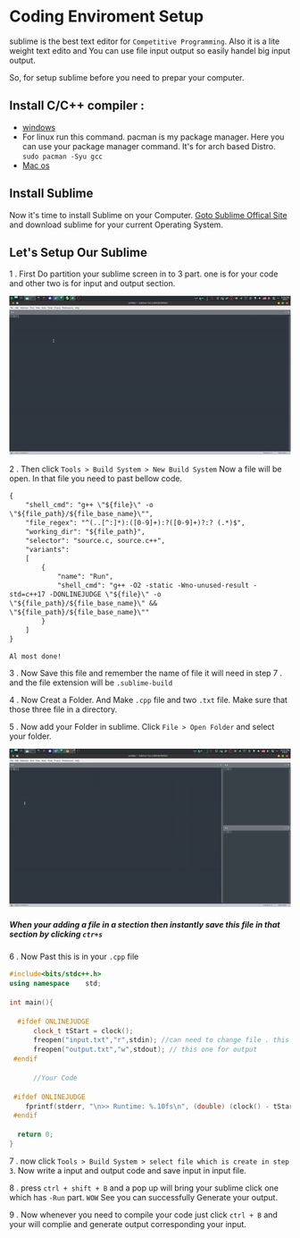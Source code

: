 # Coding Enviroment Setup

sublime is the best text editor for `Competitive Programming`.  Also it is a lite weight text edito and You can use file input output so easily handel big input output.

So, for setup sublime before you need to prepar your computer.

## Install C/C++ compiler :

- [windows](https://youtu.be/hCLIDph7-mU)
- For linux run this command. pacman is my package manager. Here you can use your package manager command. It's for arch based Distro.
    ```sudo pacman -Syu gcc```
- [Mac os](https://youtu.be/0z-fCNNqfEg)

## Install Sublime

 Now it's time to install Sublime on your Computer. [Goto Sublime Offical Site](https://www.sublimetext.com/download) and download sublime for your current Operating System.

## Let's Setup Our Sublime

1 . First Do partition your sublime screen in to 3 part. one is for your code and other two is for input and output section.

![Image of Sublime partition](https://raw.githubusercontent.com/anikakash/Sports-Programming/9e5cf4aee0fe33c4ef09d9b924baff67d1b7bc9d/Lib/pic/sbset.gif)

2 . Then click `Tools > Build System > New Build System` Now a file will be open. In that file you need to past bellow code.
```
{
	"shell_cmd": "g++ \"${file}\" -o \"${file_path}/${file_base_name}\"",
	"file_regex": "^(..[^:]*):([0-9]+):?([0-9]+)?:? (.*)$",
	"working_dir": "${file_path}",
	"selector": "source.c, source.c++",
	"variants":
	[
		{
			"name": "Run",
			"shell_cmd": "g++ -O2 -static -Wno-unused-result -std=c++17 -DONLINEJUDGE \"${file}\" -o \"${file_path}/${file_base_name}\" && \"${file_path}/${file_base_name}\""
		}
	]
}

```
`Al most done!`

3 . Now Save this file and remember the name of file it will need in step 7 . and the file extension will be `.sublime-build`

4 . Now Creat a Folder. And Make `.cpp` file and two `.txt` file. Make sure that those three file in a directory.

5 . Now add your Folder in sublime. Click `File > Open Folder` and select your folder.

![Folder adding](https://raw.githubusercontent.com/anikakash/Sports-Programming/main/Lib/pic/fileadd.gif)
##### When your adding a file in a stection then instantly save this file in that section by clicking `ctr+s`

 6 .  Now Past this is in your `.cpp` file

 ```cpp
 #include<bits/stdc++.h>
using namespace    std;

int main(){

   #ifdef ONLINEJUDGE
       clock_t tStart = clock();
       freopen("input.txt","r",stdin); //can need to change file . this one for taking input
       freopen("output.txt","w",stdout); // this one for output
  #endif

       //Your Code

  #ifdef ONLINEJUDGE
     fprintf(stderr, "\n>> Runtime: %.10fs\n", (double) (clock() - tStart) / CLOCKS_PER_SEC); // this line gives your code runtime
  #endif

   return 0;
}
 ```

7 . now click `Tools > Build System > select file which is create in step 3`. Now write a input and output code and save input in input file.

8 . press `ctrl + shift + B` and a pop up will bring your sublime click one which has `-Run` part. `WOW` See you can successfully Generate your output.

9 . Now whenever you need to compile your code just click `ctrl + B` and your will complie and generate output corresponding your input.

<div id="fb-root"></div>
<script async defer crossorigin="anonymous" src="https://connect.facebook.net/en_US/sdk.js#xfbml=1&version=v11.0&appId=186863546529413&autoLogAppEvents=1" nonce="7K5idP8B"></script>
<div class="fb-like" data-href="https://anikakash.github.io/" data-width="" data-layout="standard" data-action="like" data-size="small" data-share="true"></div>